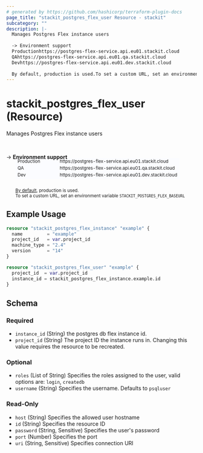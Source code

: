 ```yaml
---
# generated by https://github.com/hashicorp/terraform-plugin-docs
page_title: "stackit_postgres_flex_user Resource - stackit"
subcategory: ""
description: |-
  Manages Postgres Flex instance users
  
  -> Environment support
  Productionhttps://postgres-flex-service.api.eu01.stackit.cloud
  QAhttps://postgres-flex-service.api.eu01.qa.stackit.cloud
  Devhttps://postgres-flex-service.api.eu01.dev.stackit.cloud
  
  By default, production is used.To set a custom URL, set an environment variable STACKITPOSTGRESFLEX_BASEURL
---
```


# stackit_postgres_flex_user (Resource)

Manages Postgres Flex instance users

<br />

-> __Environment support__<br /><table style='border-collapse: separate; border-spacing: 0px; margin-top:-20px; margin-left: 24px; font-size: smaller;'>
<tr><td style='width: 100px; background: #fbfcff; border: none;'>Production</td><td style='background: #fbfcff; border: none;'>https://postgres-flex-service.api.eu01.stackit.cloud</td></tr>
<tr><td style='background: #fbfcff; border: none;'>QA</td><td style='background: #fbfcff; border: none;'>https://postgres-flex-service.api.eu01.qa.stackit.cloud</td></tr>
<tr><td style='background: #fbfcff; border: none;'>Dev</td><td style='background: #fbfcff; border: none;'>https://postgres-flex-service.api.eu01.dev.stackit.cloud</td></tr>
</table><br />
<small style='margin-left: 24px; margin-top: -5px; display: inline-block;'><a href="https://registry.terraform.io/providers/SchwarzIT/stackit/latest/docs#environment">By default</a>, production is used.<br />To set a custom URL, set an environment variable <code>STACKIT_POSTGRES_FLEX_BASEURL</code></small>

## Example Usage

```terraform
resource "stackit_postgres_flex_instance" "example" {
  name         = "example"
  project_id   = var.project_id
  machine_type = "2.4"
  version      = "14"
}

resource "stackit_postgres_flex_user" "example" {
  project_id  = var.project_id
  instance_id = stackit_postgres_flex_instance.example.id
}
```

<!-- schema generated by tfplugindocs -->
## Schema

### Required

- `instance_id` (String) the postgres db flex instance id.
- `project_id` (String) The project ID the instance runs in. Changing this value requires the resource to be recreated.

### Optional

- `roles` (List of String) Specifies the roles assigned to the user, valid options are: `login`, `createdb`
- `username` (String) Specifies the username. Defaults to `psqluser`

### Read-Only

- `host` (String) Specifies the allowed user hostname
- `id` (String) Specifies the resource ID
- `password` (String, Sensitive) Specifies the user's password
- `port` (Number) Specifies the port
- `uri` (String, Sensitive) Specifies connection URI


